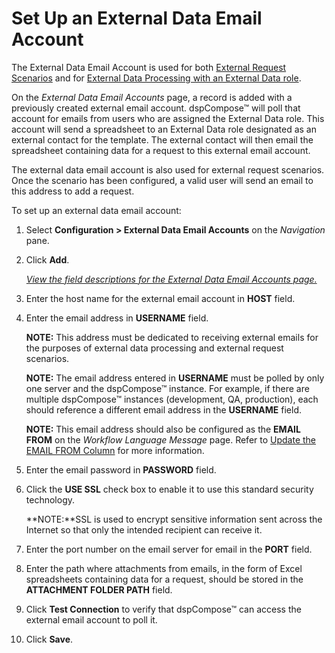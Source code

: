 # Set Up an External Data Email Account

The External Data Email Account is used for both [External Request
Scenarios](../Use_Cases/Use_External_Request_Scenarios.htm) and for
[External Data Processing with an External Data
role](../Use_Cases/Use_External_Data_Roles_in_Request_Processing.htm).

On the *External Data Email Accounts* page, a record is added with a
previously created external email account. dspCompose™ will poll that
account for emails from users who are assigned the External Data role.
This account will send a spreadsheet to an External Data role designated
as an external contact for the template. The external contact will then
email the spreadsheet containing data for a request to this external
email account.

The external data email account is also used for external request
scenarios. Once the scenario has been configured, a valid user will send
an email to this address to add a request.

To set up an external data email account:

1.  Select **Configuration \> External Data Email Accounts** on the
    *Navigation* pane.

2.  Click **Add**.
    
    *[View the field descriptions for the External Data Email Accounts
    page.](../Page_Desc/External_Data_Email_Accounts.htm)*

3.  Enter the host name for the external email account in **HOST**
    field.

4.  Enter the email address in **USERNAME** field.
    
    **NOTE:** This address must be dedicated to receiving external
    emails for the purposes of external data processing and external
    request scenarios.
    
    **NOTE:** The email address entered in **USERNAME** must be polled
    by only one server and the dspCompose™ instance. For example, if
    there are multiple dspCompose™ instances (development, QA,
    production), each should reference a different email address in the
    **USERNAME** field.
    
    **NOTE:** This email address should also be configured as the
    **EMAIL FROM** on the *Workflow Language Message* page. Refer to
    [Update the EMAIL FROM
    Column](Update_the_EMAIL_FROM_Column.htm)<span> </span>for more
    information.

5.  Enter the email password in **PASSWORD** field.

6.  Click the **USE SSL** check box to enable it to use this standard
    security technology.
    
    **NOTE:**SSL is used to encrypt sensitive information sent across
    the Internet so that only the intended recipient can receive it.

7.  Enter the port number on the email server for email in the **PORT**
    field.

8.  Enter the path where attachments from emails, in the form of Excel
    spreadsheets containing data for a request, should be stored in the
    **ATTACHMENT FOLDER PATH** field.

9.  Click **Test Connection** to verify that dspCompose™ can access the
    external email account to poll it.

10. Click **Save**.
